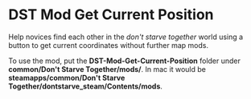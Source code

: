 # DST Mod Get Current Position
Help novices find each other in the *don't starve together* world using a button to get current coordinates without further map mods.

To use the mod, put the **DST-Mod-Get-Current-Position** folder under **common/Don't Starve Together/mods/**. In mac it would be **steamapps/common/Don't Starve Together/dontstarve_steam/Contents/mods**.
